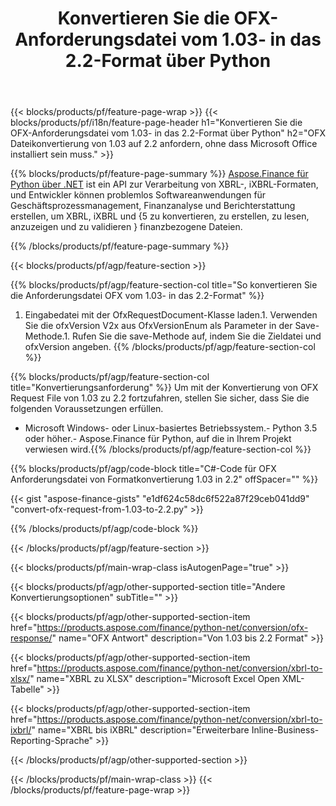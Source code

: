 ﻿---
title: Konvertieren Sie die OFX-Anforderungsdatei vom 1.03- in das 2.2-Format über Python
description: Beispielcode für OFX-Anforderungsdatei von 1.03 bis 2.2 Python-Konvertierung. Verwenden Sie API Beispielcode für die Batch-OFX-Anforderungsumwandlung in Python-basierten Anwendungen. 
url: /de/python-net/conversion/ofx-request/
family: finance
platformtag: python
feature: conversion
informat: OFX Request 1.03
outformat: OFX Request 2.2
otherformats: OFX Response
---
{{< blocks/products/pf/feature-page-wrap >}}
{{< blocks/products/pf/i18n/feature-page-header h1="Konvertieren Sie die OFX-Anforderungsdatei vom 1.03- in das 2.2-Format über Python" h2="OFX Dateikonvertierung von 1.03 auf 2.2 anfordern, ohne dass Microsoft Office installiert sein muss." >}}

{{% blocks/products/pf/feature-page-summary %}}
[Aspose.Finance für Python über .NET](https://products.aspose.com/finance/python-net/) ist ein API zur Verarbeitung von XBRL-, iXBRL-Formaten, und Entwickler können problemlos Softwareanwendungen für Geschäftsprozessmanagement, Finanzanalyse und Berichterstattung erstellen, um XBRL, iXBRL und {5 zu konvertieren, zu erstellen, zu lesen, anzuzeigen und zu validieren } finanzbezogene Dateien. 

{{% /blocks/products/pf/feature-page-summary %}}

{{< blocks/products/pf/agp/feature-section >}}

{{% blocks/products/pf/agp/feature-section-col title="So konvertieren Sie die Anforderungsdatei OFX vom 1.03- in das 2.2-Format" %}}
1. Eingabedatei mit der OfxRequestDocument-Klasse laden.1. Verwenden Sie die ofxVersion V2x aus OfxVersionEnum als Parameter in der Save-Methode.1. Rufen Sie die save-Methode auf, indem Sie die Zieldatei und ofxVersion angeben.
{{% /blocks/products/pf/agp/feature-section-col %}}

{{% blocks/products/pf/agp/feature-section-col title="Konvertierungsanforderung" %}}
Um mit der Konvertierung von OFX Request File von 1.03 zu 2.2 fortzufahren, stellen Sie sicher, dass Sie die folgenden Voraussetzungen erfüllen. 
- Microsoft Windows- oder Linux-basiertes Betriebssystem.- Python 3.5 oder höher.- Aspose.Finance für Python, auf die in Ihrem Projekt verwiesen wird.{{% /blocks/products/pf/agp/feature-section-col %}}

{{% blocks/products/pf/agp/code-block title="C#-Code für OFX Anforderungsdatei von Formatkonvertierung 1.03 in 2.2" offSpacer="" %}}

{{< gist "aspose-finance-gists" "e1df624c58dc6f522a87f29ceb041dd9" "convert-ofx-request-from-1.03-to-2.2.py" >}}

{{% /blocks/products/pf/agp/code-block %}}

{{< /blocks/products/pf/agp/feature-section >}}

{{< blocks/products/pf/main-wrap-class isAutogenPage="true" >}}

{{< blocks/products/pf/agp/other-supported-section title="Andere Konvertierungsoptionen" subTitle="" >}}

{{< blocks/products/pf/agp/other-supported-section-item href="https://products.aspose.com/finance/python-net/conversion/ofx-response/" name="OFX Antwort" description="Von 1.03 bis 2.2 Format" >}}

{{< blocks/products/pf/agp/other-supported-section-item href="https://products.aspose.com/finance/python-net/conversion/xbrl-to-xlsx/" name="XBRL zu XLSX" description="Microsoft Excel Open XML-Tabelle" >}}

{{< blocks/products/pf/agp/other-supported-section-item href="https://products.aspose.com/finance/python-net/conversion/xbrl-to-ixbrl/" name="XBRL bis iXBRL" description="Erweiterbare Inline-Business-Reporting-Sprache" >}}

{{< /blocks/products/pf/agp/other-supported-section >}}

{{< /blocks/products/pf/main-wrap-class >}}
{{< /blocks/products/pf/feature-page-wrap >}}